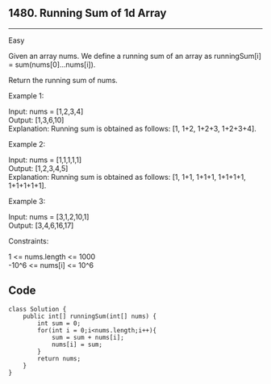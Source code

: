 ## 1480. Running Sum of 1d Array
---
Easy

Given an array nums. We define a running sum of an array as runningSum[i] = sum(nums[0]…nums[i]).

Return the running sum of nums.

 

Example 1:  

Input: nums = [1,2,3,4]  
Output: [1,3,6,10]  
Explanation: Running sum is obtained as follows:   [1, 1+2, 1+2+3, 1+2+3+4].  

Example 2:  

Input: nums = [1,1,1,1,1]  
Output: [1,2,3,4,5]  
Explanation: Running sum is obtained as follows:   [1, 1+1, 1+1+1, 1+1+1+1, 1+1+1+1+1].  

Example 3:  

Input: nums = [3,1,2,10,1]   
Output: [3,4,6,16,17]  
 

Constraints:  

1 <= nums.length <= 1000  
-10^6 <= nums[i] <= 10^6

## Code

```
class Solution {
    public int[] runningSum(int[] nums) {
        int sum = 0;
        for(int i = 0;i<nums.length;i++){
            sum = sum + nums[i];
            nums[i] = sum;
        }
        return nums;
    }
}
```

